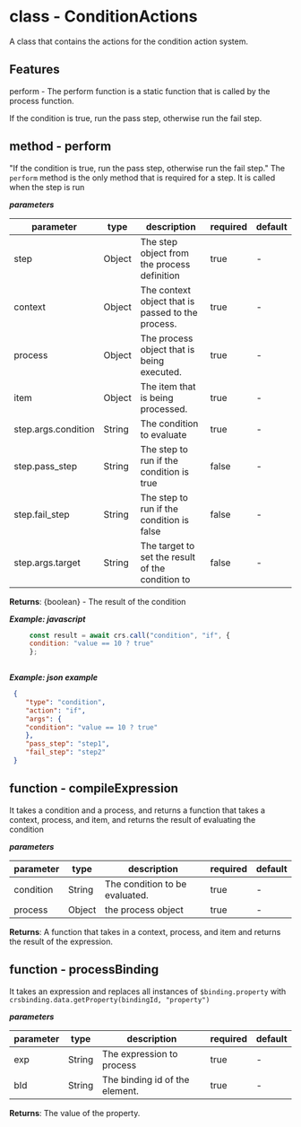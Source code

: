 # class - ConditionActionsA class that contains the actions for the condition action system.  ## Features perform - The perform function is a static function that is called by the process function.     If the condition is true, run the pass step, otherwise run the fail step.  ## method - perform"If the condition is true, run the pass step, otherwise run the fail step." The `perform` method is the only method that is required for a step. It is called when the step is run    ***parameters***|parameter|type|description|required|default||---------|----|-----------|--------|-------||step|Object|The step object from the process definition|true|-||context|Object|The context object that is passed to the process.|true|-||process|Object|The process object that is being executed.|true|-||item|Object|The item that is being processed.|true|-||step.args.condition|String|The condition to evaluate|true|-||step.pass_step|String|The step to run if the condition is true|false|-||step.fail_step|String|The step to run if the condition is false|false|-||step.args.target|String|The target to set the result of the condition to|false|-|**Returns**: {boolean} - The result of the condition  ***Example: javascript<example>***```js     const result = await crs.call("condition", "if", {       condition: "value == 10 ? true"       };    ```***Example: json example***```json {      "type": "condition",      "action": "if",      "args": {      "condition": "value == 10 ? true"      },      "pass_step": "step1",      "fail_step": "step2"   }  ```## function - compileExpressionIt takes a condition and a process, and returns a function that takes a context, process, and item, and returns the result of evaluating the condition  ***parameters***|parameter|type|description|required|default||---------|----|-----------|--------|-------||condition|String|The condition to be evaluated.|true|-||process|Object|the process object|true|-|**Returns**: A function that takes in a context, process, and item and returns the result of the expression.## function - processBindingIt takes an expression and replaces all instances of `$binding.property` with `crsbinding.data.getProperty(bindingId, "property")`  ***parameters***|parameter|type|description|required|default||---------|----|-----------|--------|-------||exp|String|The expression to process|true|-||bId|String|The binding id of the element.|true|-|**Returns**: The value of the property.